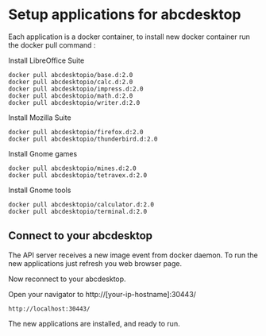 
# Setup applications for abcdesktop

Each application is a docker container, to install new docker container run the docker pull command :

Install LibreOffice Suite 

```
docker pull abcdesktopio/base.d:2.0
docker pull abcdesktopio/calc.d:2.0
docker pull abcdesktopio/impress.d:2.0
docker pull abcdesktopio/math.d:2.0
docker pull abcdesktopio/writer.d:2.0
```

Install Mozilla Suite 

```
docker pull abcdesktopio/firefox.d:2.0
docker pull abcdesktopio/thunderbird.d:2.0
```

Install Gnome games 

```
docker pull abcdesktopio/mines.d:2.0
docker pull abcdesktopio/tetravex.d:2.0
```

Install Gnome tools 

```
docker pull abcdesktopio/calculator.d:2.0
docker pull abcdesktopio/terminal.d:2.0
```


## Connect to your abcdesktop

The API server receives a new image event from docker daemon. To run the new applications just refresh you web browser page.

Now reconnect to your abcdesktop. 

Open your navigator to http://[your-ip-hostname]:30443/

```	
http://localhost:30443/
```

The new applications are installed, and ready to run.
 

